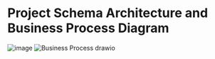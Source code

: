 # Project Schema Architecture and Business Process Diagram
![image](https://github.com/DS310-Team-11/DS310_Final_Project/assets/140396223/baad6580-285f-4509-bfc7-d7a3094ec607)
![Business Process drawio](https://github.com/DS310-Team-11/DS310_Final_Project/assets/140396223/61c4f8d1-cf16-4649-a6c9-b366d6700c79)

